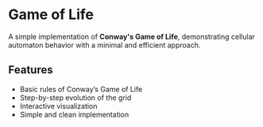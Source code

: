 # Game of Life

A simple implementation of **Conway's Game of Life**, demonstrating cellular automaton behavior with a minimal and efficient approach.

## Features
- Basic rules of Conway’s Game of Life
- Step-by-step evolution of the grid
- Interactive visualization
- Simple and clean implementation


